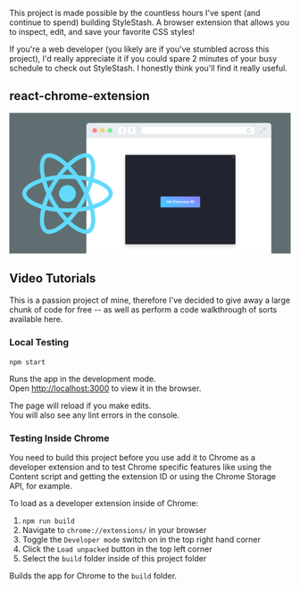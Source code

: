 This project is made possible by the countless hours I've spent (and continue to spend) building StyleStash. A browser extension that allows you to inspect, edit, and save your favorite CSS styles!

If you're a web developer (you likely are if you've stumbled across this project), I'd really appreciate it if you could spare 2 minutes of your busy schedule to check out StyleStash. I honestly think you'll find it really useful.

## react-chrome-extension

![Alt text](./react-chrome-extension.png?raw=true "Optional Title")

## Video Tutorials

This is a passion project of mine, therefore I've decided to give away a large chunk of code for free -- as well as perform a code walkthrough of sorts available here.

### Local Testing

`npm start`

Runs the app in the development mode.<br>
Open [http://localhost:3000](http://localhost:3000) to view it in the browser.

The page will reload if you make edits.<br>
You will also see any lint errors in the console.

### Testing Inside Chrome

You need to build this project before you use add it to Chrome as a developer extension and to test Chrome specific features like using the Content script and getting the extension ID or using the Chrome Storage API, for example.

To load as a developer extension inside of Chrome:

1. `npm run build` <br>
2. Navigate to `chrome://extensions/` in your browser <br>
3. Toggle the `Developer mode` switch on in the top right hand corner <br>
4. Click the `Load unpacked` button in the top left corner <br>
5. Select the `build` folder inside of this project folder <br>

Builds the app for Chrome to the `build` folder.<br>

